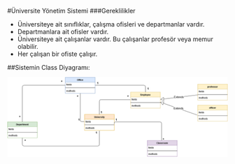 #Üniversite Yönetim Sistemi
###Gereklilikler
- Üniversiteye ait sınıflıklar, çalışma ofisleri ve departmanlar vardır.
- Departmanlara ait ofisler vardır.
- Üniversiteye ait çalışanlar vardır. Bu çalışanlar profesör veya memur olabilir.
- Her çalışan bir ofiste çalışır.

##Sistemin Class Diyagramı: 

![UYS](UYS.png)